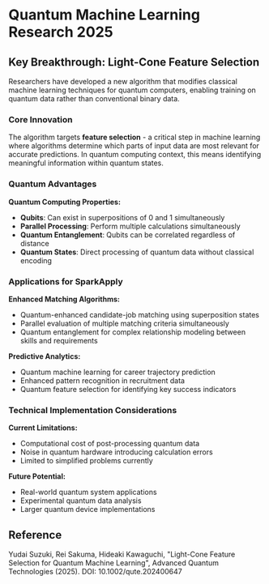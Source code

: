 # Quantum Machine Learning Research 2025

## Key Breakthrough: Light-Cone Feature Selection

Researchers have developed a new algorithm that modifies classical machine learning techniques for quantum computers, enabling training on quantum data rather than conventional binary data.

### Core Innovation

The algorithm targets **feature selection** - a critical step in machine learning where algorithms determine which parts of input data are most relevant for accurate predictions. In quantum computing context, this means identifying meaningful information within quantum states.

### Quantum Advantages

**Quantum Computing Properties:**
- **Qubits**: Can exist in superpositions of 0 and 1 simultaneously
- **Parallel Processing**: Perform multiple calculations simultaneously
- **Quantum Entanglement**: Qubits can be correlated regardless of distance
- **Quantum States**: Direct processing of quantum data without classical encoding

### Applications for SparkApply

**Enhanced Matching Algorithms:**
- Quantum-enhanced candidate-job matching using superposition states
- Parallel evaluation of multiple matching criteria simultaneously
- Quantum entanglement for complex relationship modeling between skills and requirements

**Predictive Analytics:**
- Quantum machine learning for career trajectory prediction
- Enhanced pattern recognition in recruitment data
- Quantum feature selection for identifying key success indicators

### Technical Implementation Considerations

**Current Limitations:**
- Computational cost of post-processing quantum data
- Noise in quantum hardware introducing calculation errors
- Limited to simplified problems currently

**Future Potential:**
- Real-world quantum system applications
- Experimental quantum data analysis
- Larger quantum device implementations

## Reference
Yudai Suzuki, Rei Sakuma, Hideaki Kawaguchi, "Light-Cone Feature Selection for Quantum Machine Learning", Advanced Quantum Technologies (2025). DOI: 10.1002/qute.202400647
